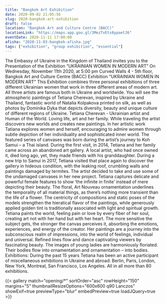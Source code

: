 ```yaml
---
title: "Bangkok Art Exhibition"
date: 2020-09-02 21:05:56
slug: 2020-bangkok-art-exhibition
draft: false
location: "Bangkok Art and Culture Centre (BACC)"
locationLink: "https://maps.app.goo.gl/3MezTvEts8ypaetJ6"
eventDate: 2020-11-11 17:00:00
afisha: "2020-11-03-bangkok-afisha.jpg"
tags: ["exhibition", "group exhibition", "essential"]
---
```


The Embassy of Ukraine in the Kingdom of Thailand invites you to the Presentation of the Exhibition “UKRAINIAN WOMEN IN MODERN ART” On Wednesday, November 11th 2020, at 5:00 pm Curved Walls 4 - 5th floor, Bangkok Art and Culture Centre (BACC) Exhibition “UKRAINIAN WOMEN IN MODERN ART” This Exhibition combines three personal exhibitions of three different Ukrainian women that work in three different areas of modern art. All three artists are famous both in Ukraine and worldwide. You will see the atmospheric paintings of Tetiana Cherevan, inspired by Ukraine and Thailand, fantastic world of Natalia Kolpakova printed on silk, as well as photos by Dominika Dyka that depicts diversity, beauty and unique culture of different regions of Ukraine. Tetiana Cherevan - Ukrainian artist and Human of the World. Loving life, art and her family. While traveling the artist discovers new worlds and creates new paintings. In hеr artistic work Tatiana explores women and herself, encouraging to admire women through subtle depiction of her individuality and sophisticated inner world. The featured series of canvases was born during the artist’s journey to Koh Samui – a Thai island. During the first visit, in 2014, Tetiana and her family came across an abandoned art gallery. A local artist, who had once owned it, died long ago, yet, they made friends with his granddaughter. During a new trip to Samui in 2017, Tetiana visited that place again to discover the gallery in hideous condition, with the leaking roof, crumbling walls and paintings damaged by termites. The artist decided to take and use some of the undamaged canvases in her new project. Tetiana captures delicate and powerful female features to show ‘the infinite in finite’ instead of mere depicting their beauty. The floral, Art Nouveau ornamentation underlines the temporality of all material things, as there’s nothing more transient than the life of a flower. The centricity of compositions and static poses of the models strengthen the hieratical flavor of the paintings, while generously applied golden tint is traditionally associated with light and spiritual growth. Tetiana paints the world, feeling pain or love by every fiber of her soul, creating art not with her hand but with her heart. The more sensitive the subject gets, the stronger the canvas perceives it, absorbing the emotions, experiences, and energy of the creator. Her paintings are a journey into the subconscious realm of impressions, into the world of feelings, individual and universal. Refined lines flow and dance captivating viewers by fascinating beauty. The images of young ladies are harmoniously floriated. Their bodies flow into ornamentation and ornamentation – into bodies. Exhibitions: During the past 15 years Tetiana has been an active participant of miscellaneous exhibitions in Ukraine and abroad: Berlin, Paris, London, New York, Montreal, San Francisco, Los Angeles. All in all more than 80 exhibitions.

{{< gallery match="opening/*" sortOrder="asc" rowHeight="150" margins="5" thumbnailResizeOptions="600x600 q90 Lanczos" showExif=true previewType="blur" embedPreview=true loadJQuery=true >}}